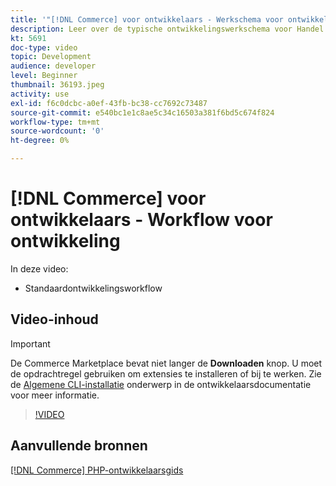 ```yaml
---
title: '"[!DNL Commerce] voor ontwikkelaars - Werkschema voor ontwikkeling"'
description: Leer over de typische ontwikkelingswerkschema voor Handel.
kt: 5691
doc-type: video
topic: Development
audience: developer
level: Beginner
thumbnail: 36193.jpeg
activity: use
exl-id: f6c0dcbc-a0ef-43fb-bc38-cc7692c73487
source-git-commit: e540bc1e1c8ae5c34c16503a381f6bd5c674f824
workflow-type: tm+mt
source-wordcount: '0'
ht-degree: 0%

---
```


# [!DNL Commerce] voor ontwikkelaars - Workflow voor ontwikkeling

In deze video:

- Standaardontwikkelingsworkflow

## Video-inhoud

>[!IMPORTANT]
>
>De Commerce Marketplace bevat niet langer de **Downloaden** knop. U moet de opdrachtregel gebruiken om extensies te installeren of bij te werken. Zie de [Algemene CLI-installatie](https://devdocs.magento.com/extensions/install/) onderwerp in de ontwikkelaarsdocumentatie voor meer informatie.

>[!VIDEO](https://video.tv.adobe.com/v/36193?quality=12&learn=on)

## Aanvullende bronnen

[[!DNL Commerce] PHP-ontwikkelaarsgids](https://devdocs.magento.com/guides/v2.4/extension-dev-guide/bk-extension-dev-guide.html)
